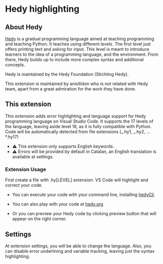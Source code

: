 # Hedy highlighting

## About Hedy

[Hedy](https://www.hedy.org/) is a gradual programming language aimed at teaching programming and teaching Python. It
teaches using different levels. The first level just offers printing text and asking for input. This level is meant to
introduce learners to the idea of a programming language, and the environment. From there, Hedy builds up to include
more complex syntax and additional concepts.

Hedy is maintained by the Hedy Foundation (Stichting Hedy).

This extension is maintained by aniollidon who is not related with Hedy team, apart from a great admiration for the work
they have done.

## This extension

This extension adds error highlighting and language support for Hedy programming language on Visual Studio Code. It
supports the 17 levels of the language, leaving aside level 18, as it is fully compatible with Python. Code will be
automatically detected from file extensions (_.hy1, _.hy2, ... \*.hy17)

- ⚠️ This extension only supports English keywords.
- ⚠️ Errors will be provided by default in Catalan, an English translation is available at settings.

### Extension Usage

First create a file with .hy\[LEVEL\] extension. VS Code will highlight and correct your code.

- You can execute your code with your command line, installing [hedyCli](https://github.com/aniollidon/hedyCli).

- You can also play with your code at [hedy.org](hedy.org)

- Or you can preview your Hedy code by clicking preview button that will appear on the right corner.

## Settings

At extension settings, you will be able to change the language. Also, you can disable error underlining and variable
tracking, leaving just the syntax highlighting.
